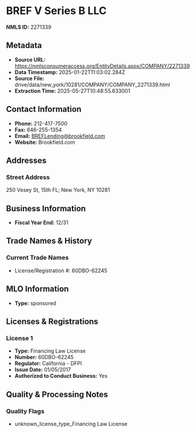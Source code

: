 # BREF V Series B LLC

**NMLS ID:** 2271339

## Metadata
- **Source URL:** https://nmlsconsumeraccess.org/EntityDetails.aspx/COMPANY/2271339
- **Data Timestamp:** 2025-01-22T11:03:02.284Z
- **Source File:** drive/data/new_york/10281/COMPANY/COMPANY_2271339.html
- **Extraction Time:** 2025-05-27T10:48:55.633001

## Contact Information
- **Phone:** 212-417-7500
- **Fax:** 646-255-1354
- **Email:** BREFLending@brookfield.com
- **Website:** Brookfield.com

## Addresses
### Street Address
250 Vesey St, 15th FL; New York, NY 10281

## Business Information
- **Fiscal Year End:** 12/31

## Trade Names & History
### Current Trade Names
- License/Registration #: 60DBO-62245

## MLO Information
- **Type:** sponsored

## Licenses & Registrations

### License 1
- **Type:** Financing Law License
- **Number:** 60DBO-62245
- **Regulator:** California - DFPI
- **Issue Date:** 01/05/2017
- **Authorized to Conduct Business:** Yes

## Quality & Processing Notes
### Quality Flags
- unknown_license_type_Financing Law License
